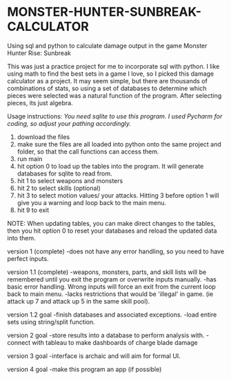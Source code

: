 # MONSTER-HUNTER-SUNBREAK-CALCULATOR
Using sql and python to calculate damage output in the game Monster Hunter Rise: Sunbreak

This was just a practice project for me to incorporate sql with python. I like using math to find the best sets in a game I love, so I picked this damage calculator as a project. It may seem simple, but there are thousands of combinations of stats, so using a set of databases to determine which pieces were selected was a natural function of the program. After selecting pieces, its just algebra.  

Usage instructions:
*You need sqlite to use this program. I used Pycharm for coding, so adjust your pathing accordingly.* 

1) download the files
2) make sure the files are all loaded into python onto the same project and folder, so that the call functions can access them. 
3) run main
4) hit option 0 to load up the tables into the program. It will generate databases for sqlite to read from. 
5) hit 1 to select weapons and monsters
6) hit 2 to select skills (optional)
7) hit 3 to select motion values/ your attacks. Hitting 3 before option 1 will give you a warning and loop back to the main menu.  
8) hit 9 to exit

NOTE: When updating tables, you can make direct changes to the tables, then you hit option 0 to reset your databases and reload the updated data into them. 

version 1 (complete)
-does not have any error handling, so you need to have perfect inputs. 

version 1.1 (complete)
-weapons, monsters, parts, and skill lists will be remembered until you exit the program or overwrite inputs manually. 
-has basic error handling. Wrong inputs will force an exit from the current loop back to main menu. 
-lacks restrictions that would be 'illegal' in game. (ie attack up 7 and attack up 5 in the same skill pool). 

version 1.2 goal
-finish databases and associated exceptions. 
-load entire sets using string/split function. 

version 2 goal
-store results into a database to perform analysis with. 
-connect with tableau to make dashboards of charge blade damage

version 3 goal
-interface is archaic and will aim for formal UI. 

version 4 goal
-make this program an app (if possible)


